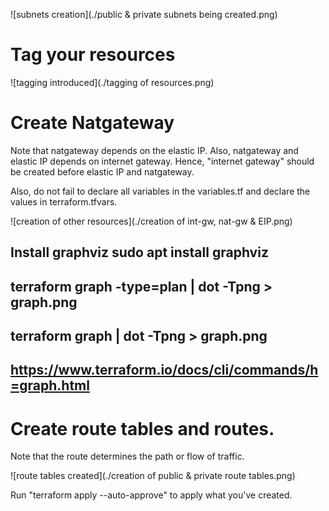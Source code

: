 

![subnets creation](./public & private subnets being created.png)

# Tag your resources

![tagging introduced](./tagging of resources.png)

# Create Natgateway

Note that natgateway depends on the elastic IP. Also, natgateway and elastic IP depends on internet gateway. Hence, "internet gateway" should be created before elastic IP and natgateway.

Also, do not fail to declare all variables in the variables.tf and declare the values in terraform.tfvars.

![creation of other resources](./creation of int-gw, nat-gw & EIP.png)


## Install graphviz sudo apt install graphviz
## terraform graph -type=plan | dot -Tpng > graph.png
## terraform graph | dot -Tpng > graph.png
## https://www.terraform.io/docs/cli/commands/h=graph.html


# Create route tables and routes.
Note that the route determines the path or flow of traffic.

![route tables created](./creation of public & private route tables.png)

Run "terraform apply --auto-approve" to apply what you've created.


